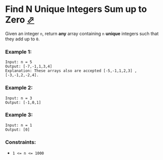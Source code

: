 # Find N Unique Integers Sum up to Zero [⬀](https://leetcode.com/problems/find-n-unique-integers-sum-up-to-zero/)

Given an integer `n`, return **any** array containing `n` **unique** integers such that they add up to `0`.

### Example 1:
```
Input: n = 5
Output: [-7,-1,1,3,4]
Explanation: These arrays also are accepted [-5,-1,1,2,3] , [-3,-1,2,-2,4].
```

### Example 2:
```
Input: n = 3
Output: [-1,0,1]
```

### Example 3:
```
Input: n = 1
Output: [0]
``` 

### Constraints:

- `1 <= n <= 1000`
